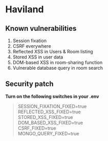 # Haviland
## Known vulnerabilities
1. Session fixation
2. CSRF everywhere
3. Reflected XSS in Users & Room listing
4. Stored XSS in user data
5. DOM-based XSS in room-sharing function
6. Vulnerable database query in room search

## Security patch
**Turn on the following switches in your .env**
> SESSION_FIXATION_FIXED=true  
> REFLECTED_XSS_FIXED=true  
> STORED_XSS_FIXED=true  
> DOM_BASED_XSS_FIXED=true  
> CSRF_FIXED=true  
> MONGO_QUERY_FIXED=true  